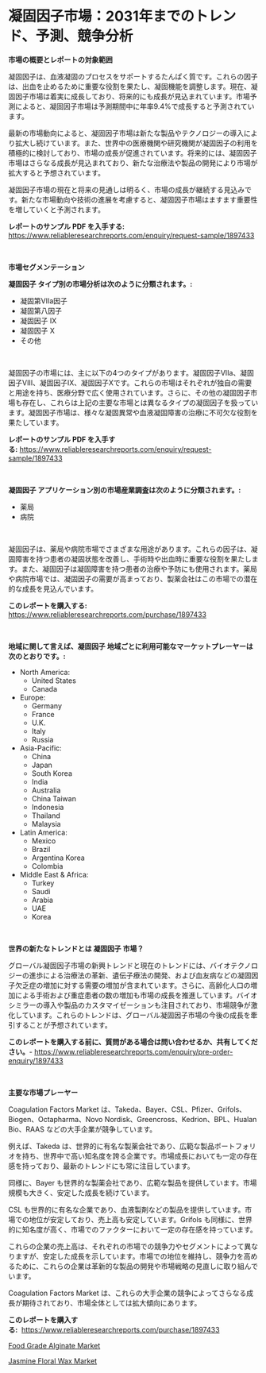 <p><h1>凝固因子市場：2031年までのトレンド、予測、競争分析</h1></p><p><strong>市場の概要とレポートの対象範囲</strong></p>
<p><p>凝固因子は、血液凝固のプロセスをサポートするたんぱく質です。これらの因子は、出血を止めるために重要な役割を果たし、凝固機能を調整します。現在、凝固因子市場は着実に成長しており、将来的にも成長が見込まれています。市場予測によると、凝固因子市場は予測期間中に年率9.4%で成長すると予測されています。</p><p>最新の市場動向によると、凝固因子市場は新たな製品やテクノロジーの導入により拡大し続けています。また、世界中の医療機関や研究機関が凝固因子の利用を積極的に検討しており、市場の成長が促進されています。将来的には、凝固因子市場はさらなる成長が見込まれており、新たな治療法や製品の開発により市場が拡大すると予想されています。</p><p>凝固因子市場の現在と将来の見通しは明るく、市場の成長が継続する見込みです。新たな市場動向や技術の進展を考慮すると、凝固因子市場はますます重要性を増していくと予測されます。</p></p>
<p><strong>レポートのサンプル PDF を入手する:</strong> <a href="https://www.reliableresearchreports.com/enquiry/request-sample/1897433">https://www.reliableresearchreports.com/enquiry/request-sample/1897433</a></p>
<p>&nbsp;</p>
<p><strong>市場セグメンテーション</strong></p>
<p><strong>凝固因子 タイプ別の市場分析は次のように分類されます。:</strong></p>
<p><ul><li>凝固第VIIa因子</li><li>凝固第八因子</li><li>凝固因子 IX</li><li>凝固因子 X</li><li>その他</li></ul></p>
<p>&nbsp;</p>
<p><p>凝固因子の市場には、主に以下の4つのタイプがあります。凝固因子VIIa、凝固因子VIII、凝固因子IX、凝固因子Xです。これらの市場はそれぞれが独自の需要と用途を持ち、医療分野で広く使用されています。さらに、その他の凝固因子市場も存在し、これらは上記の主要な市場とは異なるタイプの凝固因子を扱っています。凝固因子市場は、様々な凝固異常や血液凝固障害の治療に不可欠な役割を果たしています。</p></p>
<p><strong>レポートのサンプル PDF を入手する:</strong>&nbsp;<a href="https://www.reliableresearchreports.com/enquiry/request-sample/1897433">https://www.reliableresearchreports.com/enquiry/request-sample/1897433</a></p>
<p>&nbsp;</p>
<p><strong> 凝固因子 アプリケーション別の市場産業調査は次のように分類されます。:</strong></p>
<p><ul><li>薬局</li><li>病院</li></ul></p>
<p>&nbsp;</p>
<p><p>凝固因子は、薬局や病院市場でさまざまな用途があります。これらの因子は、凝固障害を持つ患者の凝固状態を改善し、手術時や出血時に重要な役割を果たします。また、凝固因子は凝固障害を持つ患者の治療や予防にも使用されます。薬局や病院市場では、凝固因子の需要が高まっており、製薬会社はこの市場での潜在的な成長を見込んでいます。</p></p>
<p><strong>このレポートを購入する:</strong>&nbsp; <a href="https://www.reliableresearchreports.com/purchase/1897433">https://www.reliableresearchreports.com/purchase/1897433</a></p>
<p>&nbsp;</p>
<p><strong>地域に関して言えば、凝固因子 地域ごとに利用可能なマーケットプレーヤーは次のとおりです。:</strong></p>
<p><ul>
    <li>
        North America:
        <ul>
            <li>United States</li>
            <li>Canada</li>
        </ul>
    </li>
    <li>
        Europe:
        <ul>
            <li>Germany</li>
            <li>France</li>
            <li>U.K.</li>
            <li>Italy</li>
            <li>Russia</li>
        </ul>
    </li>
    <li>
        Asia-Pacific:
        <ul>
            <li>China</li>
            <li>Japan</li>
            <li>South Korea</li>
            <li>India</li>
            <li>Australia</li>
            <li>China Taiwan</li>
            <li>Indonesia</li>
            <li>Thailand</li>
            <li>Malaysia</li>
        </ul>
    </li>
    <li>
        Latin America:
        <ul>
            <li>Mexico</li>
            <li>Brazil</li>
            <li>Argentina Korea</li>
            <li>Colombia</li>
        </ul>
    </li>
    <li>
        Middle East & Africa:
        <ul>
            <li>Turkey</li>
            <li>Saudi</li>
            <li>Arabia</li>
            <li>UAE</li>
            <li>Korea</li>
        </ul>
    </li>
    </ul></p>
<p>&nbsp;</p>
<p><strong>世界の新たなトレンドとは 凝固因子 市場？</strong></p>
<p><p>グローバル凝固因子市場の新興トレンドと現在のトレンドには、バイオテクノロジーの進歩による治療法の革新、遺伝子療法の開発、および血友病などの凝固因子欠乏症の増加に対する需要の増加が含まれています。さらに、高齢化人口の増加による手術および重症患者の数の増加も市場の成長を推進しています。バイオシミラーの導入や製品のカスタマイゼーションも注目されており、市場競争が激化しています。これらのトレンドは、グローバル凝固因子市場の今後の成長を牽引することが予想されています。</p></p>
<p><strong>このレポートを購入する前に、質問がある場合は問い合わせるか、共有してください。</strong>- <a href="https://www.reliableresearchreports.com/enquiry/pre-order-enquiry/1897433">https://www.reliableresearchreports.com/enquiry/pre-order-enquiry/1897433</a></p>
<p>&nbsp;</p>
<p><strong>主要な市場プレーヤー</strong></p>
<p><p>Coagulation Factors Market は、Takeda、Bayer、CSL、Pfizer、Grifols、Biogen、Octapharma、Novo Nordisk、Greencross、Kedrion、BPL、Hualan Bio、RAAS などの大手企業が競争しています。</p><p>例えば、Takeda は、世界的に有名な製薬会社であり、広範な製品ポートフォリオを持ち、世界中で高い知名度を誇る企業です。市場成長においても一定の存在感を持っており、最新のトレンドにも常に注目しています。</p><p>同様に、Bayer も世界的な製薬会社であり、広範な製品を提供しています。市場規模も大きく、安定した成長を続けています。</p><p>CSL も世界的に有名な企業であり、血液製剤などの製品を提供しています。市場での地位が安定しており、売上高も安定しています。Grifols も同様に、世界的に知名度が高く、市場でのファクターにおいて一定の存在感を持っています。</p><p>これらの企業の売上高は、それぞれの市場での競争力やセグメントによって異なりますが、安定した成長を示しています。市場での地位を維持し、競争力を高めるために、これらの企業は革新的な製品の開発や市場戦略の見直しに取り組んでいます。</p><p>Coagulation Factors Market は、これらの大手企業の競争によってさらなる成長が期待されており、市場全体としては拡大傾向にあります。</p></p>
<p><strong>このレポートを購入する:</strong>&nbsp;&nbsp;<a href="https://www.reliableresearchreports.com/purchase/1897433">https://www.reliableresearchreports.com/purchase/1897433</a></p>
<p><p><a href="https://zircon-bluebell-299.notion.site/Food-Grade-Alginate-Market-Size-and-Growth-Market-Segmentation-Regional-and-Country-Breakdowns-an-38a36e676a004cf7978cf7c6def2ffd9">Food Grade Alginate Market</a></p><p><a href="https://github.com/kathiaseamanalvaradovlprc2h/Market-Research-Report-List-1/blob/main/jasmine-floral-wax-market.md">Jasmine Floral Wax Market</a></p></p>